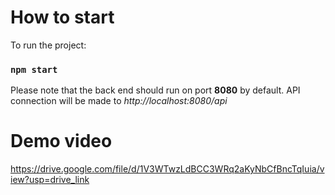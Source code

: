 # How to start

To run the project:

### `npm start`


Please note that the back end should run on port **8080** by default.
API connection will be made to *http://localhost:8080/api*

# Demo video
https://drive.google.com/file/d/1V3WTwzLdBCC3WRq2aKyNbCfBncTqIuia/view?usp=drive_link
